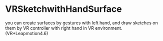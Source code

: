 # VRSketchwithHandSurface
you can create surfaces by gestures with left hand, and draw sketches on them by VR controller with right hand in VR environment. (VR+Leapmotion4.6)
